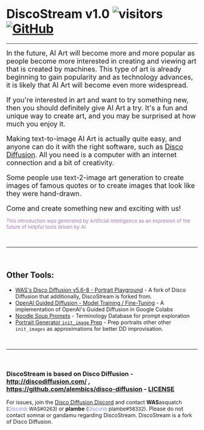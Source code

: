 # <font size="6">**Disco**Stream v1.0 ![visitors](https://visitor-badge.glitch.me/badge?page_id=DiscoStream-Github&left_color=blue&right_color=orange) [![GitHub](https://img.shields.io/badge/github-%23121011.svg?style=for-the-badge&logo=github&logoColor=white)](https://github.com/WASasquatch/discostream/)</font>

<hr>

<font size="4.5">In the future, AI Art will become more and more popular as people become more interested in creating and viewing art that is created by machines. This type of art is already beginning to gain popularity and as technology advances, it is likely that AI Art will become even more widespread.

If you're interested in art and want to try something new, then you should definitely give AI Art a try. It's a fun and unique way to create art, and you may be surprised at how much you enjoy it.

Making text-to-image AI Art is actually quite easy, and anyone can do it with the right software, such as [Disco Diffusion](http://discodiffusion.com/). All you need is a computer with an internet connection and a bit of creativity.

Some people use text-2-image art generation to create images of famous quotes or to create images that look like they were hand-drawn.

Come and create something new and exciting with us!</font>

<font size="2" color="9f79b2">This introduction was generated by Artificial Intelligence as an expresion of the future of helpful tools driven by AI.</font>

<br>
<hr>
<br>

## **Other Tools:**

- [WAS's Disco Diffusion v5.6-8 - Portrait Playground](https://rebrand.ly/portrait-playground) - A fork of Disco Diffusion that additionally, DiscoStream is forked from.
- [OpenAI Guided Diffusion - Model Training / Fine-Tuning](https://rebrand.ly/guided-diffusion) - A implementation of OpenAI's Guided Diffusion in Google Colabs
- [Noodle Soup Prompts](https://rebrand.ly/noodle-soup-prompts) - Terminology Database for prompt exploration
- [Portrait Generator `init_image` Prep](https://rebrand.ly/dd-image-prep) - Prep portraits other other `init_images` as approximations for better DD improvisation. 

<br>

-----

<br> 

### DiscoStream is based on Disco Diffusion - http://discodiffusion.com/ , https://github.com/alembics/disco-diffusion - [LICENSE](https://github.com/alembics/disco-diffusion/blob/main/LICENSE)

For issues, join the [Disco Diffusion Discord](https://discord.gg/msEZBy4HxA) and contact **WAS**asquatch <font size="2">(<font color="7e87f6">Discord</font>: WAS\#0263)</font> or **plambe** <font size="2">(<font color="7e87f6">Discord</font>: plambe\#58332)</font>. Please do not contact somnai or gandamu regarding DiscoStream. DiscoStream is a fork of Disco Diffusion.

<br>
